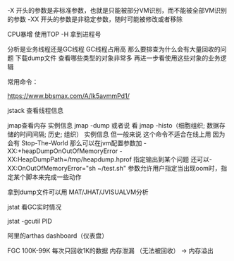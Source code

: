 -X 开头的参数是非标准参数，也就是只能被部分VM识别，而不能被全部VM识别的参数
-XX 开头的参数是非稳定参数，随时可能被修改或者移除

CPU暴增 使用TOP -H 拿到进程号

分析是业务线程还是GC线程
GC线程占用高 那么要排查为什么会有大量回收的问题
下载dump文件 查看哪些类型的对象非常多 再进一步看使用这些对象的业务逻辑

常用命令：

https://www.bbsmax.com/A/lk5avmmPd1/

jstack 查看线程信息


jmap查看内存 实例信息 jmap -dump 或者说 看 jmap -histo（细胞组织; 数据存储的时间间隔; 历史; 组织） 实例信息
但一般来说 这个命令不适合在线上用 因为会有 Stop-The-World
那么可以在jvm配置参数加 -XX:+heapDumpOnOutOfMemoryError
-XX:HeapDumpPath=/tmp/heapdump.hprof 指定输出到某个问题 
还可以-XX:OnOutOfMemoryError="sh ~/test.sh"  参数允许用户指定当出现oom时，指定某个脚本来完成一些动作

拿到dump文件可以用 MAT/JHAT/JVISUALVM分析

jstat 看GC实时情况

jstat -gcutil PID

阿里的arthas dashboard（仪表盘）

FGC 100K-99K 每次只回收1K的数据
内存泄漏 （无法被回收） -> 内存溢出

